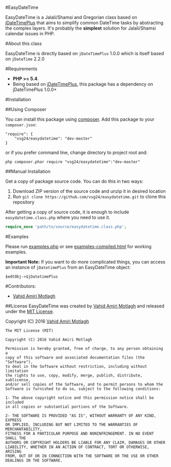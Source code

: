 #EasyDateTime

EasyDateTime is a Jalali/Shamsi and Gregorian class based on <a target="_blank" href="https://github.com/VSG24/jDateTimePlus/">jDateTimePlus</a> that aims to simplify common DateTime tasks by abstracting the complex layers. It's probably the **simplest** solution for Jalali/Shamsi calendar issues in PHP.

#About this class

EasyDateTime is directly based on `jDateTimePlus` 1.0.0 which is itself based on `jDateTime` 2.2.0

#Requirements

* **PHP >= 5.4**.
* Being based on <a href="https://github.com/VSG24/jDateTimePlus/">jDateTimePlus</a>, this package has a dependency on jDateTimePlus 1.0.0+

#Installation

##Using Composer

You can install this package using [composer](https://getcomposer.org). Add this package to your `composer.json`:  

```
"require": {
	"vsg24/easydatetime": "dev-master"
}
```

or if you prefer command line, change directory to project root and:

```
php composer.phar require "vsg24/easydatetime":"dev-master"
```

##Manual Installation

Get a copy of package source code. You can do this in two ways:

1. Download ZIP version of the source code and unzip it in desired location  
2. Run `git clone https://github.com/vsg24/easydatetime.git` to clone this repository

After getting a copy of source code, it is enough to include `easydatetime.class.php` where you need to use it.

```php
require_once 'path/to/source/easydatetime.class.php';
```

#Examples

Please run [examples.php](examples.php) or see [examples-compiled.html](examples-compiled.html) for working examples.

**Important Note:**
If you want to do more complicated things, you can access an instance of `jDatetimePlus` from an EasyDateTime object:

  `$edtObj->$jDatetimePlus`

#Contributors:
- [Vahid Amiri Motlagh](http://atvsg.com)

##License
EasyDateTime was created by [Vahid Amiri Motlagh](http://atvsg.com) and released under the [MIT License](http://opensource.org/licenses/mit-license.php).

Copyright (C) 2016 [Vahid Amiri Motlagh](http://atvsg.com)
  


    The MIT License (MIT)
    
    Copyright (C) 2016 Vahid Amiri Motlagh

    Permission is hereby granted, free of charge, to any person obtaining a
    copy of this software and associated documentation files (the "Software"),
    to deal in the Software without restriction, including without limitation
    the rights to use, copy, modify, merge, publish, distribute, sublicense,
    and/or sell copies of the Software, and to permit persons to whom the
    Software is furnished to do so, subject to the following conditions:

    1- The above copyright notice and this permission notice shall be included
    in all copies or substantial portions of the Software.
    
    2- THE SOFTWARE IS PROVIDED "AS IS", WITHOUT WARRANTY OF ANY KIND, EXPRESS
    OR IMPLIED, INCLUDING BUT NOT LIMITED TO THE WARRANTIES OF MERCHANTABILITY,
    FITNESS FOR A PARTICULAR PURPOSE AND NONINFRINGEMENT. IN NO EVENT SHALL THE
    AUTHORS OR COPYRIGHT HOLDERS BE LIABLE FOR ANY CLAIM, DAMAGES OR OTHER
    LIABILITY, WHETHER IN AN ACTION OF CONTRACT, TORT OR OTHERWISE, ARISING
    FROM, OUT OF OR IN CONNECTION WITH THE SOFTWARE OR THE USE OR OTHER
    DEALINGS IN THE SOFTWARE.

